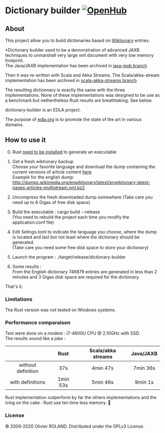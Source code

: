 # Dictionary builder [![OpenHub](http://www.openhub.net/p/dictionary-builder/widgets/project_thin_badge.gif)](https://www.openhub.net/p/dictionary-builder)
## About ##
This project allow you to build dictionaries based on [Wiktionary](http://www.wiktionary.org/) entries.   

*Dictionary builder used to be a demonstration of advanced JAXB techniques to unmarshall very large xml document with very low memory footprint.   
The Java/JAXB implementation has been archived in [java-jaxb branch](https://github.com/newca12/dictionary-builder/tree/java-jaxb)

Then it was re-written with Scala and Akka Streams.
The Scala/akka-stream implementation has been archived in [scala-akka-streams branch](https://github.com/newca12/dictionary-builder/tree/scala-akka-streams)

The resulting dictionnary is exactly the same with the three implementations.
None of these implementations was designed to be use as a benchmark but nethertheless Rust results are breathtaking. See below.

dictionary-builder is an EDLA project.

The purpose of [edla.org](https://edla.org) is to promote the state of the art in various domains.

## How to use it ##

0. Rust [need to be installed](https://doc.rust-lang.org/book/ch01-01-installation.html) to generate an executable

1. Get a fresh wiktionary backup   
Choose your favorite language and download the dump containing the current versions of article content [here](http://download.wikimedia.org/backup-index.html)  
Example for the english dump:
http://dumps.wikimedia.org/enwiktionary/latest/enwiktionary-latest-pages-articles-multistream.xml.bz2

2. Uncompress the fresh downloaded dump somewhere (Take care you need up to 6 Gigas of free disk space)

3. Build the executable : cargo build --release  
(You need to rebuild the project each time you modify the application.conf file)

4. Edit Setings.toml to indicate the language you choose, where the dump is located and last but not least where the dictionary should be generated.  
(Take care you need some free disk space to store your dictionary)   

5. Launch the program :  ./target/release/dictionary-builder

6. Some results :  
From the English dictionary 746879 entries are generated in less than 2 minutes and 3 Gigas disk space are required for the dictionary.

That's it.

### Limitations ###

The Rust version was not tested on Windows systems.

### Performance comparaison ###

Test were done on a modest : i7-4600U CPU @ 2.10GHz with SSD.  
The results sound like a joke :

|| Rust  | Scala/akka streams | Java/JAXB |
| :---:| :---: | :---: | :---: |
| without definition| 37s  | 4min 47s  | 7min 36s |
| with definitions | 1min 53s  | 5min 46s  | 9min 1s |

Rust implementation outperform by far the others implementations and the icing on the cake : Rust use ten time less memory. :rocket:


### License ###
© 2009-2020 Olivier ROLAND. Distributed under the GPLv3 License.

